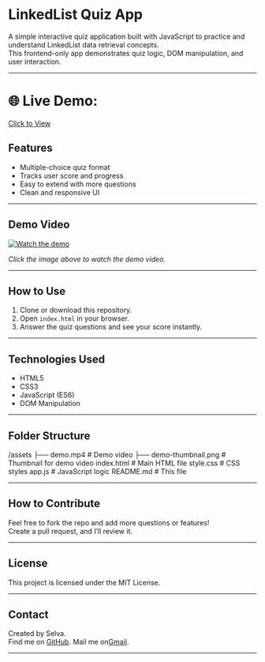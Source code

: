 # LinkedList Quiz App

A simple interactive quiz application built with JavaScript to practice and understand LinkedList data retrieval concepts.  
This frontend-only app demonstrates quiz logic, DOM manipulation, and user interaction.

---
# 🌐 Live Demo: 
[Click to View](https://selvastrom.github.io/LinkedList-Quiz-using-frontend/)

## Features

- Multiple-choice quiz format
- Tracks user score and progress
- Easy to extend with more questions
- Clean and responsive UI

---

## Demo Video

[![Watch the demo](assets/demo-thumbnail.png)](assets/demo-.mp4)

*Click the image above to watch the demo video.*

---

## How to Use

1. Clone or download this repository.
2. Open `index.html` in your browser.
3. Answer the quiz questions and see your score instantly.

---

## Technologies Used

- HTML5
- CSS3
- JavaScript (ES6)
- DOM Manipulation

---

## Folder Structure
/assets
├── demo.mp4 # Demo video
├── demo-thumbnail.png # Thumbnail for demo video
index.html # Main HTML file
style.css # CSS styles
app.js # JavaScript logic
README.md # This file

---

## How to Contribute

Feel free to fork the repo and add more questions or features!  
Create a pull request, and I’ll review it.

---

## License

This project is licensed under the MIT License.

---

## Contact

Created by Selva.  
Find me on [GitHub](https://github.com/SELVASTROM).
Mail me on[Gmail](selvassra12345@gmail.com).

---



